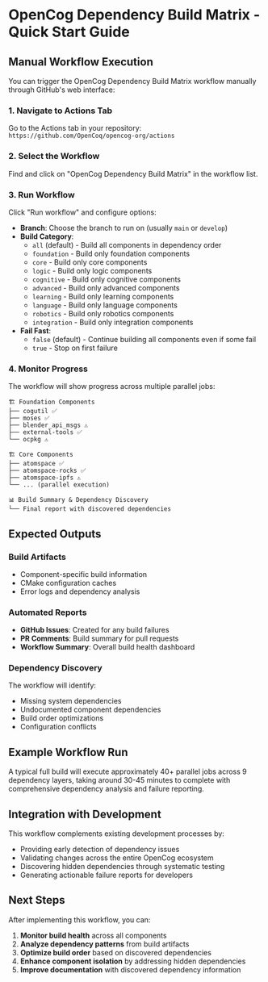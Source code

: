 # OpenCog Dependency Build Matrix - Quick Start Guide

## Manual Workflow Execution

You can trigger the OpenCog Dependency Build Matrix workflow manually through GitHub's web interface:

### 1. Navigate to Actions Tab
Go to the Actions tab in your repository: `https://github.com/OpenCoq/opencog-org/actions`

### 2. Select the Workflow
Find and click on "OpenCog Dependency Build Matrix" in the workflow list.

### 3. Run Workflow
Click "Run workflow" and configure options:

- **Branch**: Choose the branch to run on (usually `main` or `develop`)
- **Build Category**: 
  - `all` (default) - Build all components in dependency order
  - `foundation` - Build only foundation components
  - `core` - Build only core components
  - `logic` - Build only logic components
  - `cognitive` - Build only cognitive components
  - `advanced` - Build only advanced components
  - `learning` - Build only learning components
  - `language` - Build only language components
  - `robotics` - Build only robotics components
  - `integration` - Build only integration components
- **Fail Fast**: 
  - `false` (default) - Continue building all components even if some fail
  - `true` - Stop on first failure

### 4. Monitor Progress

The workflow will show progress across multiple parallel jobs:

```
🏗️ Foundation Components
├── cogutil ✅
├── moses ✅  
├── blender_api_msgs ⚠️
├── external-tools ✅
└── ocpkg ⚠️

🏗️ Core Components  
├── atomspace ✅
├── atomspace-rocks ✅
├── atomspace-ipfs ⚠️
└── ... (parallel execution)

📊 Build Summary & Dependency Discovery
└── Final report with discovered dependencies
```

## Expected Outputs

### Build Artifacts
- Component-specific build information
- CMake configuration caches
- Error logs and dependency analysis

### Automated Reports
- **GitHub Issues**: Created for any build failures
- **PR Comments**: Build summary for pull requests
- **Workflow Summary**: Overall build health dashboard

### Dependency Discovery
The workflow will identify:
- Missing system dependencies
- Undocumented component dependencies  
- Build order optimizations
- Configuration conflicts

## Example Workflow Run

A typical full build will execute approximately 40+ parallel jobs across 9 dependency layers, taking around 30-45 minutes to complete with comprehensive dependency analysis and failure reporting.

## Integration with Development

This workflow complements existing development processes by:
- Providing early detection of dependency issues
- Validating changes across the entire OpenCog ecosystem
- Discovering hidden dependencies through systematic testing
- Generating actionable failure reports for developers

## Next Steps

After implementing this workflow, you can:
1. **Monitor build health** across all components
2. **Analyze dependency patterns** from build artifacts  
3. **Optimize build order** based on discovered dependencies
4. **Enhance component isolation** by addressing hidden dependencies
5. **Improve documentation** with discovered dependency information